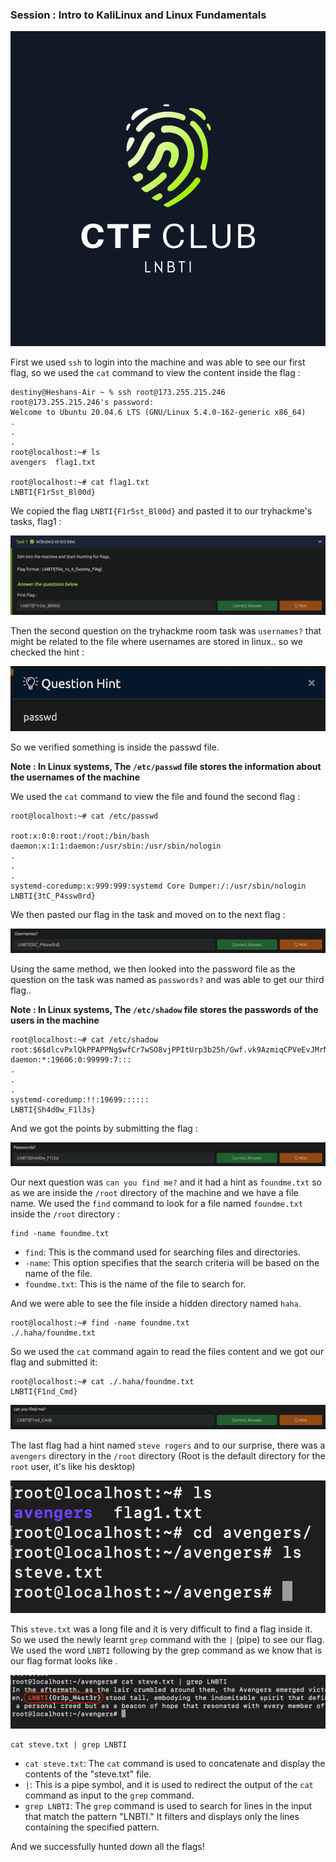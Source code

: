 ### Session : Intro to KaliLinux and Linux Fundamentals

![logo](assets/image.png)


First we used `ssh` to login into the machine and was able to see our first flag, so we used the `cat` command to view the content inside the flag :

```
destiny@Heshans-Air ~ % ssh root@173.255.215.246
root@173.255.215.246's password: 
Welcome to Ubuntu 20.04.6 LTS (GNU/Linux 5.4.0-162-generic x86_64)
.
.
.
root@localhost:~# ls
avengers  flag1.txt  

root@localhost:~# cat flag1.txt 
LNBTI{F1r5st_Bl00d}
```

We copied the flag `LNBTI{F1r5st_Bl00d}` and pasted it to our tryhackme's tasks, flag1 :

![Image 1](assets/image1.png)

Then the second question on the tryhackme room task was `usernames?` that might be related to the file where usernames are stored in linux.. so we checked the hint :

![Image 2](assets/image2.png)

So we verified something is inside the passwd file.

**Note : In Linux systems, The `/etc/passwd` file stores the information about the usernames of the machine**

We used the `cat` command to view the file and found the second flag :

```
root@localhost:~# cat /etc/passwd

root:x:0:0:root:/root:/bin/bash
daemon:x:1:1:daemon:/usr/sbin:/usr/sbin/nologin
.
.
.
systemd-coredump:x:999:999:systemd Core Dumper:/:/usr/sbin/nologin
LNBTI{3tC_P4ssw0rd}
```

We then pasted our flag in the task and moved on to the next flag :

![Image 3](assets/image3.png)

Using the same method, we then looked into the password file as the question on the task was named as `passwords?` and was able to get our third flag..

**Note : In Linux systems, The `/etc/shadow` file stores the passwords of the users in the machine**

```
root@localhost:~# cat /etc/shadow
root:$6$dlcvPxlQkPPAPPNg$wfCr7wSO8vjPPItUrp3b25h/Gwf.vk9AzmiqCPVeEvJMrNQLJjNMffjp6j41i2HN4I3Im11awv0WacZ1c822X1:19606:0:99999:7:::
daemon:*:19606:0:99999:7:::
.
.
.
systemd-coredump:!!:19699::::::
LNBTI{Sh4d0w_F1l3s}
```

And we got the points by submitting the flag :

![Image 4](assets/image4.png)

Our next question was `can you find me?` and it had a hint as `foundme.txt` so as we are inside the `/root` directory of the machine and we have a file name. We used the `find` command to look for a file named `foundme.txt` inside the `/root` directory :

```
find -name foundme.txt
```

- `find`: This is the command used for searching files and directories.
- `-name`: This option specifies that the search criteria will be based on the name of the file.
- `foundme.txt`: This is the name of the file to search for.

And we were able to see the file inside a hidden directory named `haha`.

```
root@localhost:~# find -name foundme.txt
./.haha/foundme.txt
```

So we used the `cat` command again to read the files content and we got our flag and submitted it:

```
root@localhost:~# cat ./.haha/foundme.txt
LNBTI{F1nd_Cmd}
```

![Image 5](assets/image5.png)

The last flag had a hint named `steve rogers` and to our surprise, there was a `avengers` directory in the `/root` directory (Root is the default directory for the `root` user, it's like his desktop)

![Image 6](assets/image6.png)

This `steve.txt` was a long file and it is very difficult to find a flag inside it. 
So we used the newly learnt `grep` command with the `|` (pipe) to see our flag.
We used the word `LNBTI` following by the grep command as we know that is our flag format looks like .

![Image 7](assets/image7.png)

```
cat steve.txt | grep LNBTI
```

- `cat steve.txt`: The `cat` command is used to concatenate and display the contents of the "steve.txt" file.
- `|`: This is a pipe symbol, and it is used to redirect the output of the `cat` command as input to the `grep` command.
- `grep LNBTI`: The `grep` command is used to search for lines in the input that match the pattern "LNBTI." It filters and displays only the lines containing the specified pattern.

And we successfully hunted down all the flags!